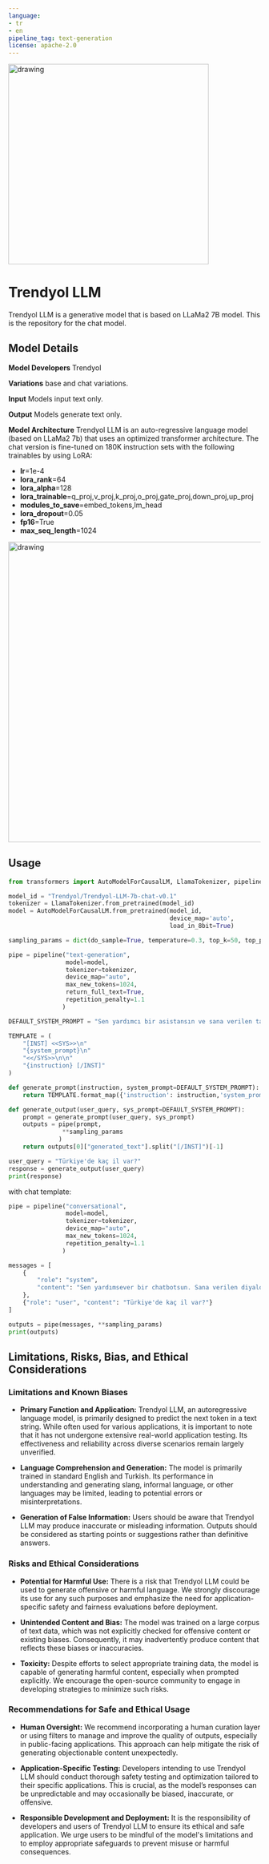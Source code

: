 ```yaml
---
language:
- tr
- en
pipeline_tag: text-generation
license: apache-2.0
---
```

<img src="https://huggingface.co/Trendyol/Trendyol-LLM-7b-chat-v0.1/resolve/main/llama-tr-image.jpeg"
alt="drawing" width="400"/>
# **Trendyol LLM**
Trendyol LLM is a generative model that is based on LLaMa2 7B model. This is the repository for the chat model.

## Model Details

**Model Developers** Trendyol

**Variations** base and chat variations.

**Input** Models input text only.

**Output** Models generate text only.

**Model Architecture** Trendyol LLM is an auto-regressive language model (based on LLaMa2 7b) that uses an optimized transformer architecture. The chat version is fine-tuned on 180K instruction sets with the following trainables by using LoRA:

- **lr**=1e-4
- **lora_rank**=64
- **lora_alpha**=128
- **lora_trainable**=q_proj,v_proj,k_proj,o_proj,gate_proj,down_proj,up_proj
- **modules_to_save**=embed_tokens,lm_head
- **lora_dropout**=0.05
- **fp16**=True
- **max_seq_length**=1024

<img src="https://huggingface.co/datasets/huggingface/documentation-images/resolve/main/peft/lora_diagram.png"
alt="drawing" width="600"/>

## Usage

```python
from transformers import AutoModelForCausalLM, LlamaTokenizer, pipeline

model_id = "Trendyol/Trendyol-LLM-7b-chat-v0.1"
tokenizer = LlamaTokenizer.from_pretrained(model_id)
model = AutoModelForCausalLM.from_pretrained(model_id, 
                                             device_map='auto', 
                                             load_in_8bit=True)

sampling_params = dict(do_sample=True, temperature=0.3, top_k=50, top_p=0.9)

pipe = pipeline("text-generation", 
                model=model, 
                tokenizer=tokenizer,
                device_map="auto",
                max_new_tokens=1024, 
                return_full_text=True,
                repetition_penalty=1.1
               )

DEFAULT_SYSTEM_PROMPT = "Sen yardımcı bir asistansın ve sana verilen talimatlar doğrultusunda en iyi cevabı üretmeye çalışacaksın.\n"

TEMPLATE = (
    "[INST] <<SYS>>\n"
    "{system_prompt}\n"
    "<</SYS>>\n\n"
    "{instruction} [/INST]"
)

def generate_prompt(instruction, system_prompt=DEFAULT_SYSTEM_PROMPT):
    return TEMPLATE.format_map({'instruction': instruction,'system_prompt': system_prompt})

def generate_output(user_query, sys_prompt=DEFAULT_SYSTEM_PROMPT):
    prompt = generate_prompt(user_query, sys_prompt)
    outputs = pipe(prompt,
               **sampling_params
              )
    return outputs[0]["generated_text"].split("[/INST]")[-1]

user_query = "Türkiye'de kaç il var?"
response = generate_output(user_query)
print(response)
```

with chat template:
```python
pipe = pipeline("conversational", 
                model=model, 
                tokenizer=tokenizer,
                device_map="auto",
                max_new_tokens=1024,
                repetition_penalty=1.1
               )

messages = [
    {
        "role": "system",
        "content": "Sen yardımsever bir chatbotsun. Sana verilen diyalog akışına dikkat ederek diyaloğu devam ettir.",
    },
    {"role": "user", "content": "Türkiye'de kaç il var?"}
]

outputs = pipe(messages, **sampling_params)
print(outputs)
```


## Limitations, Risks, Bias, and Ethical Considerations

### Limitations and Known Biases

- **Primary Function and Application:** Trendyol LLM, an autoregressive language model, is primarily designed to predict the next token in a text string. While often used for various applications, it is important to note that it has not undergone extensive real-world application testing. Its effectiveness and reliability across diverse scenarios remain largely unverified.

- **Language Comprehension and Generation:** The model is primarily trained in standard English and Turkish. Its performance in understanding and generating slang, informal language, or other languages may be limited, leading to potential errors or misinterpretations.

- **Generation of False Information:** Users should be aware that Trendyol LLM may produce inaccurate or misleading information. Outputs should be considered as starting points or suggestions rather than definitive answers.

### Risks and Ethical Considerations

- **Potential for Harmful Use:** There is a risk that Trendyol LLM could be used to generate offensive or harmful language. We strongly discourage its use for any such purposes and emphasize the need for application-specific safety and fairness evaluations before deployment.

- **Unintended Content and Bias:** The model was trained on a large corpus of text data, which was not explicitly checked for offensive content or existing biases. Consequently, it may inadvertently produce content that reflects these biases or inaccuracies.

- **Toxicity:** Despite efforts to select appropriate training data, the model is capable of generating harmful content, especially when prompted explicitly. We encourage the open-source community to engage in developing strategies to minimize such risks.

### Recommendations for Safe and Ethical Usage

- **Human Oversight:** We recommend incorporating a human curation layer or using filters to manage and improve the quality of outputs, especially in public-facing applications. This approach can help mitigate the risk of generating objectionable content unexpectedly.

- **Application-Specific Testing:** Developers intending to use Trendyol LLM should conduct thorough safety testing and optimization tailored to their specific applications. This is crucial, as the model’s responses can be unpredictable and may occasionally be biased, inaccurate, or offensive.

- **Responsible Development and Deployment:** It is the responsibility of developers and users of Trendyol LLM to ensure its ethical and safe application. We urge users to be mindful of the model's limitations and to employ appropriate safeguards to prevent misuse or harmful consequences.
